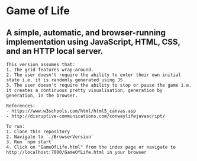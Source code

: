 # Game of Life

<!-- Two implementations of Conway's Game of Life: -->

## A simple, automatic, and browser-running implementation using JavaScript, HTML, CSS, and an HTTP local server.

    This version assumes that:
    1. The grid features wrap-around.
    2. The user doesn't require the ability to enter their own initial state i.e. it is randomly generated using JS.
    3. The user doesn't require the ability to stop or pause the game i.e. it creates a continuous pretty visualisation, generation by generation, in the browser.

    References:
    - https://www.w3schools.com/html/html5_canvas.asp
    - http://disruptive-communications.com/conwaylifejavascript/

    To run:
    1. Clone this repository
    2. Navigate to `./BrowserVersion`
    3. Run `npm start`
    4. Click on "GameOfLife.html" from the index page or navigate to http://localhost:7000/GameOfLife.html in your browser

<!-- 2. A C implementation, run and visualised in the terminal using ASCII. -->
